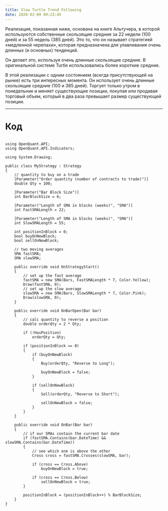 ```yaml
---
title: Slow Turtle Trend Following
date: 2020-02-09 09:23:45
---
```



Реализация, показанная ниже, основана на книге Альтучера, в которой используются собственные скользящие средние за 22 недели (100 дней) и за 55 недель (385 дней). 
Это то, что он называет стратегией «медленной черепахи», которая предназначена для улавливания очень длинных (и основных) тенденций. 

Он делает это, используя очень длинные скользящие средние. В оригинальной системе Turtle использовались более короткие средние. 

В этой реализации с одним состоянием (всегда присутствующей на рынке) есть три интересных момента. Он использует очень длинные скользящие средние (100 и 385 дней).
Торгует только утром в понедельник и меняет существующие позиции, покупая или продавая торговый объем, который в два раза превышает размер существующей позиции. 

---

# Код

```

using OpenQuant.API;
using OpenQuant.API.Indicators;

using System.Drawing;

public class MyStrategy : Strategy
{
	// quantity to buy on a trade
	[Parameter("Order quantity (number of contracts to trade)")]	
	double Qty = 100;
	
	[Parameter("Bar Block Size")]
	int BarBlockSize = 6;
	
	[Parameter("Length of SMA in blocks (weeks)", "SMA")]
	int FastSMALength = 22;
	
	[Parameter("Length of SMA in blocks (weeks)", "SMA")]
	int SlowSMALength = 55;

	int positionInBlock = 0;
	bool buyOnNewBlock;
	bool sellOnNewBlock;
	
	// two moving averages
	SMA fastSMA;
	SMA slowSMA;
	
	public override void OnStrategyStart()
	{		
		// set up the fast average
		fastSMA = new SMA(Bars, FastSMALength * 7, Color.Yellow);		
		Draw(fastSMA, 0);
		// set up the slow average
		slowSMA = new SMA(Bars, SlowSMALength * 7, Color.Pink);		
		Draw(slowSMA, 0);
	}

	public override void OnBarOpen(Bar bar)
	{
		// calc quantity to reverse a position
		double orderQty = 2 * Qty;

		if (!HasPosition)
			orderQty = Qty;

		if (positionInBlock == 0)
		{
			if (buyOnNewBlock)
			{
				Buy(orderQty, "Reverse to Long");

				buyOnNewBlock = false;
			}

			if (sellOnNewBlock)
			{
				Sell(orderQty, "Reverse to Short");				

				sellOnNewBlock = false;
			}
		}
	}

	public override void OnBar(Bar bar)
	{
		// if our SMAs contain the current bar date
		if (fastSMA.Contains(bar.DateTime) && slowSMA.Contains(bar.DateTime))
		{
			// see which one is above the other
			Cross cross = fastSMA.Crosses(slowSMA, bar);

			if (cross == Cross.Above)
				buyOnNewBlock = true;

			if (cross == Cross.Below)
				sellOnNewBlock = true;
		}

		positionInBlock = (positionInBlock++) % BarBlockSize;
	}
}

```
